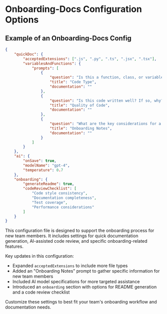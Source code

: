 

  # Onboarding-Docs Configuration Options

## Example of an Onboarding-Docs Config

```json
{
    "quickDoc": {
        "acceptedExtensions": [".js", ".py", ".ts", ".jsx", ".tsx"],
        "variablesAndFunctions": {
            "prompts": [
                {
                    "question": "Is this a function, class, or variable?",
                    "title": "Code Type",
                    "documentation": ""
                },
                {
                    "question": "Is this code written well? If so, why?",
                    "title": "Quality of Code",
                    "documentation": ""
                },
                {
                    "question": "What are the key considerations for a new team member working with this code?",
                    "title": "Onboarding Notes",
                    "documentation": ""
                }
            ]
        }
    },
    "ai": {
        "onSave": true,
        "modelName": "gpt-4",
        "temperature": 0.7
    },
    "onboarding": {
        "generateReadme": true,
        "codeReviewChecklist": [
            "Code style consistency",
            "Documentation completeness",
            "Test coverage",
            "Performance considerations"
        ]
    }
}
```

This configuration file is designed to support the onboarding process for new team members. It includes settings for quick documentation generation, AI-assisted code review, and specific onboarding-related features.

Key updates in this configuration:
- Expanded `acceptedExtensions` to include more file types
- Added an "Onboarding Notes" prompt to gather specific information for new team members
- Included AI model specifications for more targeted assistance
- Introduced an `onboarding` section with options for README generation and a code review checklist

Customize these settings to best fit your team's onboarding workflow and documentation needs.

  